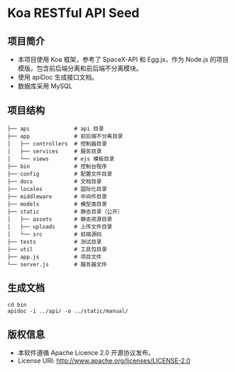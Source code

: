 # Koa RESTful API Seed

## 项目简介

- 本项目使用 Koa 框架，参考了 SpaceX-API 和 Egg.js，作为 Node.js 的项目模版。包含前后端分离和前后端不分离模块。
- 使用 apiDoc 生成接口文档。
- 数据库采用 MySQL

## 项目结构

```
├── api              # api 目录
├── app              # 前后端不分离目录
│   ├── controllers  # 控制器目录
│   ├── services     # 服务目录
│   └── views        # ejs 模板目录
├── bin              # 控制台程序
├── config           # 配置文件目录
├── docs             # 文档目录
├── locales          # 国际化目录
├── middleware       # 中间件目录
├── models           # 模型类目录
├── static           # 静态目录（公开）
│   ├── assets       # 静态资源目录
│   ├── uploads      # 上传文件目录
│   └── src          # 前端源码
├── tests            # 测试目录
├── util             # 工具包目录
├── app.js           # 项目文件
└── server.js        # 服务器文件
```

## 生成文档

```
cd bin
apidoc -i ../api/ -o ../static/manual/
```


## 版权信息
- 本软件遵循 Apache Licence 2.0 开源协议发布。
- License URI: http://www.apache.org/licenses/LICENSE-2.0